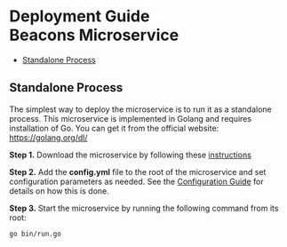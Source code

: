 # Deployment Guide <br/> Beacons Microservice

* [Standalone Process](#process)

## <a name="process"></a> Standalone Process

The simplest way to deploy the microservice is to run it as a standalone process. 
This microservice is implemented in Golang and requires installation of Go. 
You can get it from the official website: https://golang.org/dl/

**Step 1.** Download the microservice by following these [instructions](Download.md)

**Step 2.** Add the **config.yml** file to the root of the microservice and set configuration parameters as needed. 
See the [Configuration Guide](Configuration.md) for details on how this is done.

**Step 3.** Start the microservice by running the following command from its root:

```bash
go bin/run.go
```